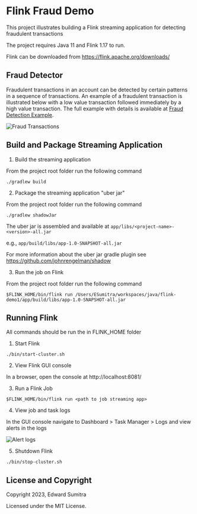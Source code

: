 # Flink Fraud Demo
This project illustrates building a Flink streaming application for detecting fraudulent transactions

The project requires Java 11 and Flink 1.17 to run.

Flink can be downloaded from https://flink.apache.org/downloads/

## Fraud Detector
Fraudulent transactions in an account can be detected by certain patterns in a sequence of transactions. An example of a fraudulent transaction is illustrated below with a low value transaction followed immediately by a high value transaction. The full example with details is available at [Fraud Detection Example](https://nightlies.apache.org/flink/flink-docs-release-1.17/docs/try-flink/datastream/).

![Fraud Transactions]("./images/fraud-transactions.png")

## Build and Package Streaming Application
1. Build the streaming application

From the project root folder run the following command

`./gradlew build`

 
2. Package the streaming application "uber jar"

From the project root folder run the following command

`./gradlew shadowJar`

The uber jar is assembled and available at `app/libs/<project-name>-<version>-all.jar` 

e.g., `app/build/libs/app-1.0-SNAPSHOT-all.jar`

For more information about the uber jar gradle plugin see https://github.com/johnrengelman/shadow

3. Run the job on Flink

From the project root folder run the following command

`$FLINK_HOME/bin/flink run /Users/ESumitra/workspaces/java/flink-demo1/app/build/libs/app-1.0-SNAPSHOT-all.jar`

## Running Flink
All commands should be run the in FLINK_HOME folder

1. Start Flink

`./bin/start-cluster.sh`

2. View Flink GUI console

In a browser, open the console at http://localhost:8081/

3. Run a Flink Job

`$FLINK_HOME/bin/flink run <path to job streaming app>`

4. View job and task logs

In the GUI console navigate to
Dashboard > Task Manager > Logs and view alerts in the logs

![Alert logs]("./images/flink-dashboard-logs.png")

5. Shutdown Flink

`./bin/stop-cluster.sh`

## License and Copyright
Copyright 2023, Edward Sumitra

Licensed under the MIT License.
